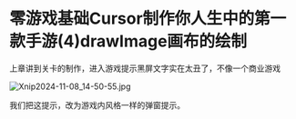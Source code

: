 # 零游戏基础Cursor制作你人生中的第一款手游(4)drawImage画布的绘制



上章讲到关卡的制作，进入游戏提示黑屏文字实在太丑了，不像一个商业游戏

![Xnip2024-11-08_14-50-55.jpg](https://www.cctvcloud.cn/usr/uploads/2024/11/1806400294.jpg)

我们把这提示，改为游戏内风格一样的弹窗提示。

